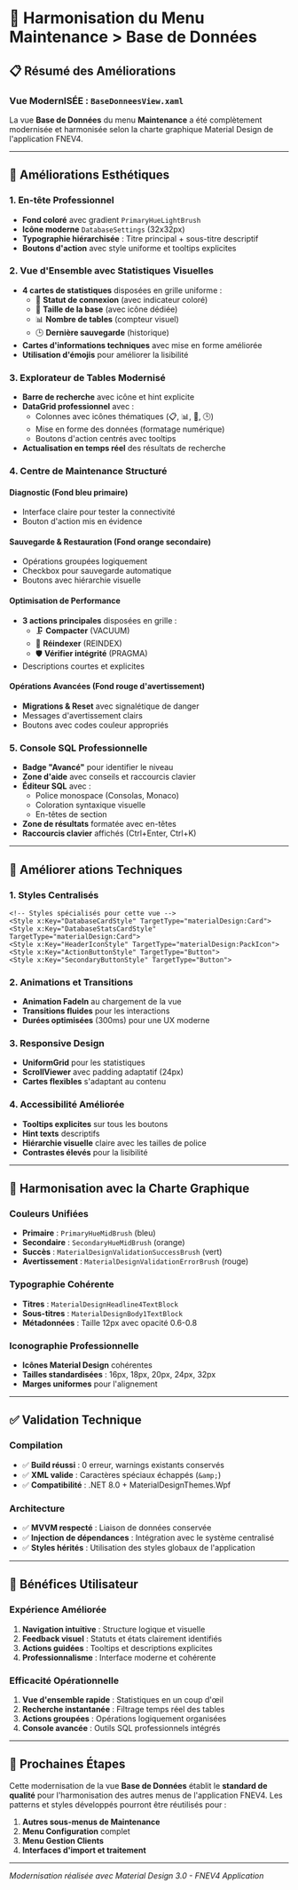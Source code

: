 # 🔧 Harmonisation du Menu Maintenance > Base de Données

## 📋 Résumé des Améliorations

### **Vue ModernISÉE** : `BaseDonneesView.xaml`

La vue **Base de Données** du menu **Maintenance** a été complètement modernisée et harmonisée selon la charte graphique Material Design de l'application FNEV4.

---

## 🎨 Améliorations Esthétiques

### **1. En-tête Professionnel**
- **Fond coloré** avec gradient `PrimaryHueLightBrush`
- **Icône moderne** `DatabaseSettings` (32x32px)
- **Typographie hiérarchisée** : Titre principal + sous-titre descriptif
- **Boutons d'action** avec style uniforme et tooltips explicites

### **2. Vue d'Ensemble avec Statistiques Visuelles**
- **4 cartes de statistiques** disposées en grille uniforme :
  - 🔗 **Statut de connexion** (avec indicateur coloré)
  - 💾 **Taille de la base** (avec icône dédiée)
  - 📊 **Nombre de tables** (compteur visuel)
  - 🕒 **Dernière sauvegarde** (historique)
- **Cartes d'informations techniques** avec mise en forme améliorée
- **Utilisation d'émojis** pour améliorer la lisibilité

### **3. Explorateur de Tables Modernisé**
- **Barre de recherche** avec icône et hint explicite
- **DataGrid professionnel** avec :
  - Colonnes avec icônes thématiques (📋, 📊, 💾, 🕒)
  - Mise en forme des données (formatage numérique)
  - Boutons d'action centrés avec tooltips
- **Actualisation en temps réel** des résultats de recherche

### **4. Centre de Maintenance Structuré**
#### **Diagnostic** (Fond bleu primaire)
- Interface claire pour tester la connectivité
- Bouton d'action mis en évidence

#### **Sauvegarde & Restauration** (Fond orange secondaire)
- Opérations groupées logiquement
- Checkbox pour sauvegarde automatique
- Boutons avec hiérarchie visuelle

#### **Optimisation de Performance**
- **3 actions principales** disposées en grille :
  - 🗜️ **Compacter** (VACUUM)
  - 🔄 **Réindexer** (REINDEX)
  - 🛡️ **Vérifier intégrité** (PRAGMA)
- Descriptions courtes et explicites

#### **Opérations Avancées** (Fond rouge d'avertissement)
- **Migrations & Reset** avec signalétique de danger
- Messages d'avertissement clairs
- Boutons avec codes couleur appropriés

### **5. Console SQL Professionnelle**
- **Badge "Avancé"** pour identifier le niveau
- **Zone d'aide** avec conseils et raccourcis clavier
- **Éditeur SQL** avec :
  - Police monospace (Consolas, Monaco)
  - Coloration syntaxique visuelle
  - En-têtes de section
- **Zone de résultats** formatée avec en-têtes
- **Raccourcis clavier** affichés (Ctrl+Enter, Ctrl+K)

---

## 🎯 Améliorer ations Techniques

### **1. Styles Centralisés**
```xaml
<!-- Styles spécialisés pour cette vue -->
<Style x:Key="DatabaseCardStyle" TargetType="materialDesign:Card">
<Style x:Key="DatabaseStatsCardStyle" TargetType="materialDesign:Card">
<Style x:Key="HeaderIconStyle" TargetType="materialDesign:PackIcon">
<Style x:Key="ActionButtonStyle" TargetType="Button">
<Style x:Key="SecondaryButtonStyle" TargetType="Button">
```

### **2. Animations et Transitions**
- **Animation FadeIn** au chargement de la vue
- **Transitions fluides** pour les interactions
- **Durées optimisées** (300ms) pour une UX moderne

### **3. Responsive Design**
- **UniformGrid** pour les statistiques
- **ScrollViewer** avec padding adaptatif (24px)
- **Cartes flexibles** s'adaptant au contenu

### **4. Accessibilité Améliorée**
- **Tooltips explicites** sur tous les boutons
- **Hint texts** descriptifs
- **Hiérarchie visuelle** claire avec les tailles de police
- **Contrastes élevés** pour la lisibilité

---

## 🔧 Harmonisation avec la Charte Graphique

### **Couleurs Unifiées**
- **Primaire** : `PrimaryHueMidBrush` (bleu)
- **Secondaire** : `SecondaryHueMidBrush` (orange)
- **Succès** : `MaterialDesignValidationSuccessBrush` (vert)
- **Avertissement** : `MaterialDesignValidationErrorBrush` (rouge)

### **Typographie Cohérente**
- **Titres** : `MaterialDesignHeadline4TextBlock`
- **Sous-titres** : `MaterialDesignBody1TextBlock`
- **Métadonnées** : Taille 12px avec opacité 0.6-0.8

### **Iconographie Professionnelle**
- **Icônes Material Design** cohérentes
- **Tailles standardisées** : 16px, 18px, 20px, 24px, 32px
- **Marges uniformes** pour l'alignement

---

## ✅ Validation Technique

### **Compilation**
- ✅ **Build réussi** : 0 erreur, warnings existants conservés
- ✅ **XML valide** : Caractères spéciaux échappés (`&amp;`)
- ✅ **Compatibilité** : .NET 8.0 + MaterialDesignThemes.Wpf

### **Architecture**
- ✅ **MVVM respecté** : Liaison de données conservée
- ✅ **Injection de dépendances** : Intégration avec le système centralisé
- ✅ **Styles hérités** : Utilisation des styles globaux de l'application

---

## 🎯 Bénéfices Utilisateur

### **Expérience Améliorée**
1. **Navigation intuitive** : Structure logique et visuelle
2. **Feedback visuel** : Statuts et états clairement identifiés
3. **Actions guidées** : Tooltips et descriptions explicites
4. **Professionnalisme** : Interface moderne et cohérente

### **Efficacité Opérationnelle**
1. **Vue d'ensemble rapide** : Statistiques en un coup d'œil
2. **Recherche instantanée** : Filtrage temps réel des tables
3. **Actions groupées** : Opérations logiquement organisées
4. **Console avancée** : Outils SQL professionnels intégrés

---

## 🚀 Prochaines Étapes

Cette modernisation de la vue **Base de Données** établit le **standard de qualité** pour l'harmonisation des autres menus de l'application FNEV4. Les patterns et styles développés pourront être réutilisés pour :

1. **Autres sous-menus de Maintenance**
2. **Menu Configuration** complet
3. **Menu Gestion Clients**
4. **Interfaces d'import et traitement**

---

*Modernisation réalisée avec Material Design 3.0 - FNEV4 Application*

